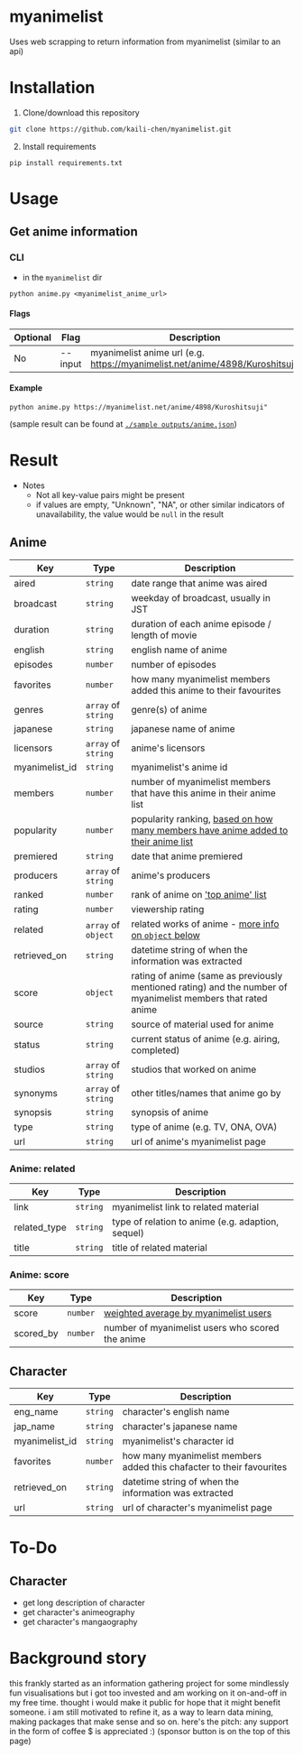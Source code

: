 # myanimelist 
Uses web scrapping to return information from myanimelist (similar to an api)

# Installation
1. Clone/download this repository 
```bash
git clone https://github.com/kaili-chen/myanimelist.git
```
2. Install requirements 
```
pip install requirements.txt
```

# Usage 
## Get anime information
### CLI
* in the `myanimelist` dir
```
python anime.py <myanimelist_anime_url> 
```
#### Flags
| Optional | Flag | Description |
| --- | --- | --- |
| No | --input | myanimelist anime url (e.g. https://myanimelist.net/anime/4898/Kuroshitsuji) |

#### Example
```
python anime.py https://myanimelist.net/anime/4898/Kuroshitsuji"
```
(sample result can be found at [`./sample outputs/anime.json`](https://github.com/kaili-chen/myanimelist/blob/master/sample%20outputs/anime.json))

# Result
* Notes
    * Not all key-value pairs might be present
    * if values are empty, "Unknown", "NA", or other similar indicators of unavailability, the value would be `null` in the result

## Anime 
| Key | Type | Description |
| --- | --- | --- |
| aired | `string` | date range that anime was aired |
| broadcast | `string` | weekday of broadcast, usually in JST |
| duration | `string` | duration of each anime episode / length of movie |
| english | `string` | english name of anime |
| episodes | `number` | number of episodes |
| favorites | `number` | how many myanimelist members added this anime to their favourites |
| genres | `array` of `string` | genre(s) of anime |
| japanese | `string` |  japanese name of anime |
| licensors | `array` of `string` |anime's licensors |
| myanimelist_id | `string` | myanimelist's anime id |
| members | `number` | number of myanimelist members that have this anime in their anime list |
| popularity | `number` | popularity ranking, [based on how many members have anime added to their anime list](https://myanimelist.net/info.php?go=topanime) |
| premiered | `string` | date that anime premiered |
| producers | `array` of `string` | anime's producers |
| ranked | `number` | rank of anime on ['top anime' list](https://myanimelist.net/info.php?go=topanime)|
| rating | `number` | viewership rating |
| related | `array` of `object` | related works of anime - [more info on `object` below](#anime-related) |
| retrieved_on | `string` | datetime string of when the information was extracted |
| score | `object` | rating of anime (same as previously mentioned rating) and the number of myanimelist members that rated anime |
| source | `string` | source of material used for anime |
| status | `string` | current status of anime (e.g. airing, completed) |
| studios | `array` of `string` | studios that worked on anime |
| synonyms | `array` of `string` | other titles/names that anime go by |
| synopsis | `string` | synopsis of anime |
| type | `string` | type of anime (e.g. TV, ONA, OVA) |
| url | `string` | url of anime's myanimelist page |

### Anime: related
| Key | Type | Description |
| --- | --- | --- |
| link | `string` | myanimelist link to related material |
| related_type | `string` | type of relation to anime (e.g. adaption, sequel) |
| title | `string` | title of related material |

### Anime: score
| Key | Type | Description |
| --- | --- | --- |
| score | `number` | [weighted average by myanimelist users](https://myanimelist.net/info.php?go=topanime) |
| scored_by | `number` | number of myanimelist users who scored the anime |

## Character
| Key | Type | Description |
| --- | --- | --- |
| eng_name | `string` | character's english name |
| jap_name | `string` | character's japanese name |
| myanimelist_id | `string` | myanimelist's character id |
| favorites | `number` | how many myanimelist members added this chafacter to their favourites |
| retrieved_on | `string` | datetime string of when the information was extracted |
| url | `string` | url of character's myanimelist page |

# To-Do
## Character
* get long description of character
* get character's animeography
* get character's mangaography

# Background story
this frankly started as an information gathering project for some mindlessly fun visualisations but i got too invested and am working on it on-and-off in my free time. thought i would make it public for hope that it might benefit someone. i am still motivated to refine it, as a way to learn data mining, making packages that make sense and so on. here's the pitch: any support in the form of coffee $ is appreciated :) (sponsor button is on the top of this page)